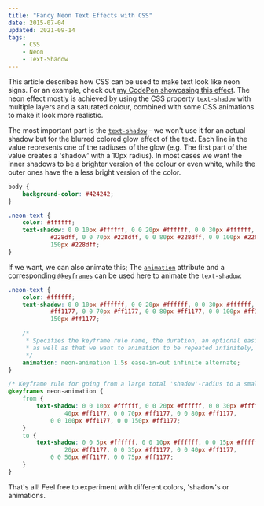 ```yaml
---
title: "Fancy Neon Text Effects with CSS"
date: 2015-07-04
updated: 2021-09-14
tags:
    - CSS
    - Neon
    - Text-Shadow
---
```


This article describes how CSS can be used to make text look like neon signs. For an example, check out [my CodePen showcasing this effect](https://codepen.io/FelixRilling/pen/qzfoc).
The neon effect mostly is achieved by using the CSS property [`text-shadow`](https://developer.mozilla.org/en-US/docs/Web/CSS/text-shadow) with multiple layers and a saturated colour, combined with some CSS animations to make it look more realistic.

The most important part is the [`text-shadow`](https://developer.mozilla.org/en-US/docs/Web/CSS/text-shadow) - we won't use it for an actual shadow but for the blurred colored glow effect of the text. Each line in the value represents one of the radiuses of the glow (e.g. The first part of the value creates a 'shadow' with a 10px radius). In most cases we want the inner shadows to be a brighter version of the colour or even white, while the outer ones have the a less bright version of the color.

<!-- more -->

```css
body {
    background-color: #424242;
}

.neon-text {
    color: #ffffff;
    text-shadow: 0 0 10px #ffffff, 0 0 20px #ffffff, 0 0 30px #ffffff, 0 0 40px
            #228dff, 0 0 70px #228dff, 0 0 80px #228dff, 0 0 100px #228dff, 0 0
            150px #228dff;
}
```

If we want, we can also animate this; The [`animation`](https://developer.mozilla.org/en-US/docs/Web/CSS/animation) attribute and a corresponding [`@keyframes`](https://developer.mozilla.org/en-US/docs/Web/CSS/@keyframes) can be used here to animate the `text-shadow`:

```css
.neon-text {
    color: #ffffff;
    text-shadow: 0 0 10px #ffffff, 0 0 20px #ffffff, 0 0 30px #ffffff, 0 0 40px
            #ff1177, 0 0 70px #ff1177, 0 0 80px #ff1177, 0 0 100px #ff1177, 0 0
            150px #ff1177;

    /* 
     * Specifies the keyframe rule name, the duration, an optional easing,
     * as well as that we want to animation to be repeated infinitely, going back and forth. 
     */
    animation: neon-animation 1.5s ease-in-out infinite alternate;
}

/* Keyframe rule for going from a large total 'shadow'-radius to a smaller one. */
@keyframes neon-animation {
    from {
        text-shadow: 0 0 10px #ffffff, 0 0 20px #ffffff, 0 0 30px #ffffff, 0 0
                40px #ff1177, 0 0 70px #ff1177, 0 0 80px #ff1177,
            0 0 100px #ff1177, 0 0 150px #ff1177;
    }
    to {
        text-shadow: 0 0 5px #ffffff, 0 0 10px #ffffff, 0 0 15px #ffffff, 0 0
                20px #ff1177, 0 0 35px #ff1177, 0 0 40px #ff1177,
            0 0 50px #ff1177, 0 0 75px #ff1177;
    }
}
```

That's all! Feel free to experiment with different colors, 'shadow's or animations.

